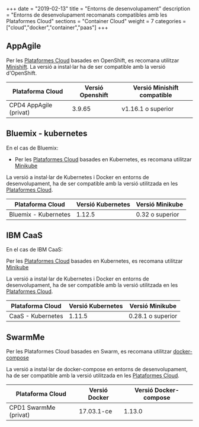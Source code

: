 +++
date        = "2019-02-13"
title       = "Entorns de desenvolupament"
description = "Entorns de desenvolupament recomanats compatibles amb les Plataformes Cloud"
sections    = "Container Cloud"
weight      = 7
categories  = ["cloud","docker","container","paas"]
+++

## AppAgile

Per les [Plataformes Cloud](http://canigo.ctti.gencat.cat/drafts_cloud/plataformes-cloud/) basades en OpenShift, es recomana utilitzar [Minishift](https://www.openshift.org/minishift/). La versió a instal·lar ha de ser compatible amb la versió d'OpenShift.

**Plataforma Cloud**  | **Versió Openshift**   | **Versió Minishift compatible**
------------ | ------------ | ------------
CPD4 AppAgile (privat)  |  3.9.65  | v1.16.1 o superior

## Bluemix - kubernetes

En el cas de Bluemix:

* Per les [Plataformes Cloud](http://canigo.ctti.gencat.cat/drafts_cloud/plataformes-cloud/) basades en Kubernetes, es recomana utilitzar [Minikube](https://kubernetes.io/docs/getting-started-guides/minikube/)

La versió a instal·lar de Kubernetes i  Docker en entorns de desenvolupament, ha de ser compatible amb la versió utilitzada en les [Plataformes Cloud](http://canigo.ctti.gencat.cat/drafts_cloud/plataformes-cloud/).


**Plataforma Cloud**  | **Versió Kubernetes**   |  **Versió Minikube**
------------ | ------------ | ------------
Bluemix - Kubernetes  |  1.12.5  | 0.32 o superior

## IBM CaaS

En el cas de IBM CaaS:

Per les [Plataformes Cloud](http://canigo.ctti.gencat.cat/drafts_cloud/plataformes-cloud/) basades en Kubernetes, es recomana utilitzar [Minikube](https://kubernetes.io/docs/getting-started-guides/minikube/)

La versió a instal·lar de Kubernetes i Docker en entorns de desenvolupament, ha de ser compatible amb la versió utilitzada en les [Plataformes Cloud](http://canigo.ctti.gencat.cat/drafts_cloud/plataformes-cloud/).

**Plataforma Cloud**  | **Versió Kubernetes**   |  **Versió Minikube**
------------ | ------------ | ------------
CaaS - Kubernetes  |  1.11.5  | 0.28.1 o superior

## SwarmMe

Per les Plataformes Cloud basades en Swarm, es recomana utilitzar  [docker-compose](https://docs.docker.com/compose/)

La versió a instal·lar de docker-compose en entorns de desenvolupament, ha de ser compatible amb la versió utilitzada en les [Plataformes Cloud](http://canigo.ctti.gencat.cat/drafts_cloud/plataformes-cloud/).

**Plataforma Cloud**  | **Versió Docker**   | **Versió Docker-compose**
------------ | ------------ | ------------
CPD1 SwarmMe (privat)	| 17.03.1-ce | 1.13.0

